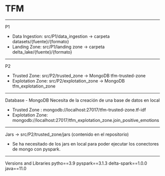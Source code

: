 # TFM
---------------------------
P1
- Data Ingestion: src/P1/data_ingestion  -> carpeta datasets/{fuente}/{formato}
- Landing Zone: src/P1/landing zone  -> carpeta delta_lake/{fuente}/{formato}
---------------------------
P2
- Trusted Zone: src/P2/trusted_zone -> MongoDB tfm-trusted-zone
- Explotation Zone: src/P2/explotation_zone -> MongoDB tfm_explotation_zone
----------------------------
Database - MongoDB 
Necesita de la creación de una base de datos en local
- Trusted Zone : mongodb://localhost:27017/tfm-trusted-zone.tf-idf
- Explotation Zone: mongodb://localhost:27017/tfm_explotation_zone.join_positive_emotions
----------------------------
Jars -> src/P2/trusted_zone/jars (contenido en el repositorio)
- Se ha necesitado de los jars en local para poder ejecutar los conectores de mongo con pyspark.
----------------------------
Versions and Libraries
pytho==3.9
pyspark==3.1.3
delta-spark==1.0.0
java==11.0 
